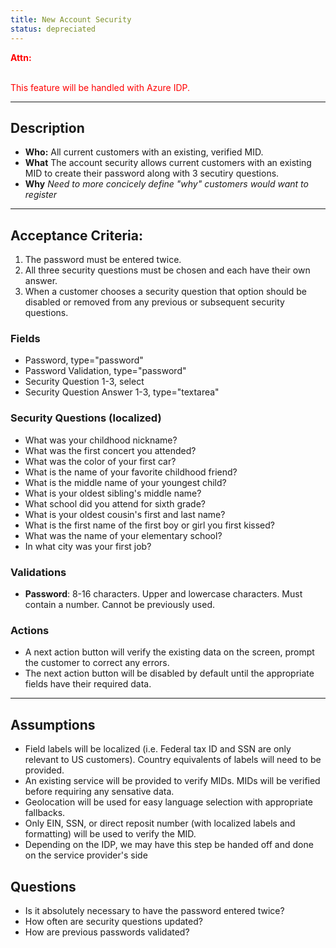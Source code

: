 ```yaml
---
title: New Account Security
status: depreciated
---
```


<font style="color:#ff0000">
<b>Attn:</b><br/><br/>

This feature will be handled with Azure IDP.
</font>

---

## Description

- **Who:** All current customers with an existing, verified MID.
- **What** The account security allows current customers with an existing MID to create their password along with 3 secutiry questions.
- **Why** _Need to more concicely define "why" customers would want to register_

<hr />

## Acceptance Criteria:

1. The password must be entered twice.
2. All three security questions must be chosen and each have their own answer.
3. When a customer chooses a security question that option should be disabled or removed from any previous or subsequent security questions.

### Fields

- Password, type="password"
- Password Validation, type="password"
- Security Question 1-3, select
- Security Question Answer 1-3, type="textarea"

### Security Questions (localized)

- What was your childhood nickname?
- What was the first concert you attended?
- What was the color of your first car?
- What is the name of your favorite childhood friend?
- What is the middle name of your youngest child?
- What is your oldest sibling's middle name?
- What school did you attend for sixth grade?
- What is your oldest cousin's first and last name?
- What is the first name of the first boy or girl you first kissed?
- What was the name of your elementary school?
- In what city was your first job?

### Validations

- **Password**: 8-16 characters. Upper and lowercase characters. Must contain a number. Cannot be previously used.


### Actions

- A next action button will verify the existing data on the screen, prompt the customer to correct any errors.
- The next action button will be disabled by default until the appropriate fields have their required data.

<hr />

## Assumptions

- Field labels will be localized (i.e. Federal tax ID and SSN are only relevant to US customers). Country equivalents of labels will need to be provided.
- An existing service will be provided to verify MIDs. MIDs will be verified before requiring any sensative data.
- Geolocation will be used for easy language selection with appropriate fallbacks.
- Only EIN, SSN, or direct reposit number (with localized labels and formatting) will be used to verify the MID.
- Depending on the IDP, we may have this step be handed off and done on the service provider's side

## Questions

- Is it absolutely necessary to have the password entered twice?
- How often are security questions updated?
- How are previous passwords validated?
